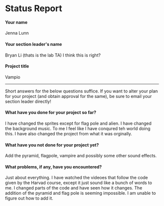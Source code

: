 # Status Report

#### Your name

Jenna Lunn

#### Your section leader's name

 Bryan Li (thats is the lab TA) I think this is right? 

#### Project title

Vampio

***

Short answers for the below questions suffice. If you want to alter your plan for your project (and obtain approval for the same), be sure to email your section leader directly!

#### What have you done for your project so far?

I have changed the sprites except for flag pole and alien. I have changed the background music. To me I feel like I have conqured teh world doing this. I have also changed the project from what it was orginally. 

#### What have you not done for your project yet?

Add the pyramid, flagpole, vampire and possibly some other sound effects.

#### What problems, if any, have you encountered?

Just about everything. I have watched the videoes that follow the code given by the Harvad course, except it just sound like a bunch of words to me. I changed parts of the code and have seen how it changes. The addition of the pyramid and flag pole is seeming impossible. I am unable to figure out how to add it.








 


 
